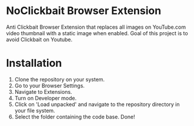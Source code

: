 # NoClickbait Browser Extension

Anti Clickbait Browser Extension that replaces all images on YouTube.com video thumbnail with a static image when enabled.
Goal of this project is to avoid Clickbait on Youtube.

# Installation

1. Clone the repository on your system.
2. Go to your Browser Settings.
3. Navigate to Extensions.
4. Turn on Developer mode.
5. Click on 'Load unpacked' and navigate to the repository directory in your file system.
6. Select the folder containing the code base. Done!

